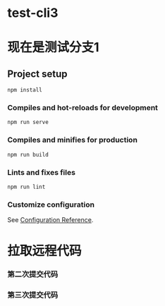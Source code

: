 # test-cli3
# 现在是测试分支1

## Project setup
```
npm install
```

### Compiles and hot-reloads for development
```
npm run serve
```

### Compiles and minifies for production
```
npm run build
```

### Lints and fixes files
```
npm run lint
```

### Customize configuration
See [Configuration Reference](https://cli.vuejs.org/config/).

# 拉取远程代码

### 第二次提交代码

### 第三次提交代码

